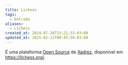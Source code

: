 ```yaml
---
title: Lichess
tags:
  - Entrada
aliases:
  - Lichess
created_at: 2024-07-26T13:21:33-03:00
updated_at: 2025-02-11T00:43:58-03:00
---
```


É uma plataforma [Open Source](../atomo/Open_Source.md) de [Xadrez](../../../08/06/atomo/Xadrez.md), disponível em https://lichess.org/.